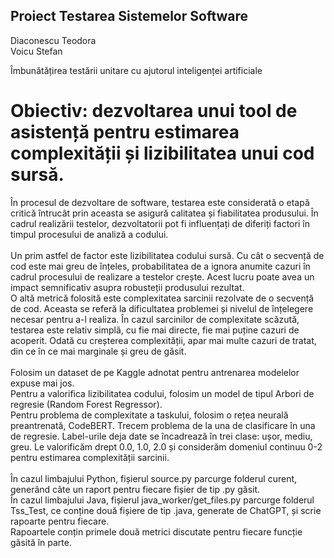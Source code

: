  ## Proiect Testarea Sistemelor Software

Diaconescu Teodora<br>
Voicu Stefan<br>

Îmbunătățirea testării unitare cu ajutorul inteligenței artificiale


# Obiectiv: dezvoltarea unui tool de asistență pentru estimarea complexității și lizibilitatea unui cod sursă.
În procesul de dezvoltare de software, testarea este considerată o etapă critică întrucât prin aceasta se asigură calitatea și fiabilitatea produsului. În cadrul realizării testelor, dezvoltatorii pot fi influențați de diferiți factori în timpul procesului de analiză a codului.<br><br>
Un prim astfel de factor este lizibilitatea codului sursă. Cu cât o secvență de cod este mai greu de înțeles, probabilitatea de a ignora anumite cazuri în cadrul procesului de realizare a testelor crește. Acest lucru poate avea un impact semnificativ asupra robusteții produsului rezultat.<br>
O altă metrică folosită este complexitatea sarcinii rezolvate de o secvență de cod. Aceasta se referă la dificultatea problemei și nivelul de înțelegere necesar pentru a-l realiza. În cazul sarcinilor de complexitate scăzută, testarea este relativ simplă, cu fie mai directe, fie mai puține cazuri de acoperit. Odată cu creșterea complexității, apar mai multe cazuri de tratat, din ce în ce mai marginale și greu de găsit. <br><br>
Folosim un dataset de pe Kaggle adnotat pentru antrenarea modelelor expuse mai jos. <br>
Pentru a valorifica lizibilitatea codului, folosim un model de tipul Arbori de regresie (Random Forest Regressor).<br>
Pentru problema de complexitate a taskului, folosim o rețea neurală preantrenată, CodeBERT. Trecem problema de la una de clasificare în una de regresie. Label-urile deja date se încadrează în trei clase: ușor, mediu, greu. Le valorificăm drept 0.0, 1.0, 2.0 și considerăm domeniul continuu 0-2 pentru estimarea complexității sarcinii.<br><br>
În cazul limbajului Python, fișierul source.py parcurge folderul curent, generând câte un raport pentru fiecare fișier de tip .py găsit. <br>
În cazul limbajului Java, fișierul java_worker/get_files.py parcurge folderul Tss_Test, ce conține două fișiere de tip .java, generate de ChatGPT, și scrie rapoarte pentru fiecare.<br>
Rapoartele conțin primele două metrici discutate pentru fiecare funcție găsită în parte.<br>



